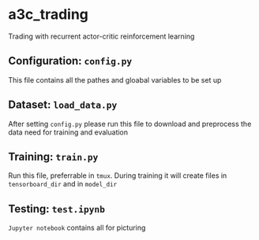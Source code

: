 # a3c_trading
Trading with recurrent actor-critic reinforcement learning

## Configuration: `config.py`
This file contains all the pathes and gloabal variables to be set up

## Dataset: `load_data.py`
After setting `config.py` please run this file to download and preprocess the data need for training and evaluation

## Training: `train.py`
Run this file, preferrable in `tmux`. During training it will create files in `tensorboard_dir` and in `model_dir`

## Testing: `test.ipynb`
`Jupyter notebook` contains all for picturing
